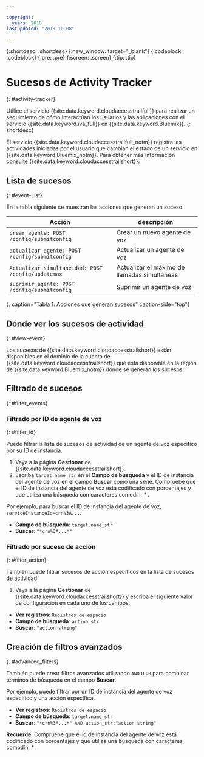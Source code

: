 ```yaml
---

copyright:
  years: 2018
lastupdated: "2018-10-08"

---
```


{:shortdesc: .shortdesc}
{:new_window: target="_blank"}
{:codeblock: .codeblock}
{:pre: .pre}
{:screen: .screen}
{:tip: .tip}


# Sucesos de Activity Tracker
{: #activity-tracker}

Utilice el servicio {{site.data.keyword.cloudaccesstrailfull}} para realizar un seguimiento de cómo interactúan los usuarios y las aplicaciones con el servicio {{site.data.keyword.iva_full}} en {{site.data.keyword.Bluemix}}. {: shortdesc}

El servicio {{site.data.keyword.cloudaccesstrailfull_notm}} registra las actividades iniciadas por el usuario que cambian el estado de un servicio en {{site.data.keyword.Bluemix_notm}}. Para obtener más información consulte [{{site.data.keyword.cloudaccesstrailshort}}](./cloud-activity-tracker/index.html#getting-started-with-cla).

## Lista de sucesos
{: #event-List}

En la tabla siguiente se muestran las acciones que generan un suceso.

|Acción| descripción |
| --- | ---- |
| `crear agente: POST /config/submitconfig` | Crear un nuevo agente de voz |
| `actualizar agente: POST /config/submitconfig` | Actualizar un agente de voz |
| `Actualizar simultaneidad: POST /config/updatemax` | Actualizar el máximo de llamadas simultáneas |
| `suprimir agente: POST /config/submitconfig` | Suprimir un agente de voz |
{: caption="Tabla 1. Acciones que generan sucesos" caption-side="top"}

## Dónde ver los sucesos de actividad
{: #view-event}

Los sucesos de {{site.data.keyword.cloudaccesstrailshort}} están disponibles en el dominio de la cuenta de {{site.data.keyword.cloudaccesstrailshort}} que está disponible en la región de {{site.data.keyword.Bluemix_notm}} donde se generan los sucesos.

## Filtrado de sucesos
{: #filter_events}

### Filtrado por ID de agente de voz
{: #filter_id}

Puede filtrar la lista de sucesos de actividad de un agente de voz específico por su ID de instancia.

1. Vaya a la página **Gestionar** de {{site.data.keyword.cloudaccesstrailshort}}.
2. Escriba `target.name_str` en el **Campo de búsqueda** y el ID de instancia del agente de voz en el campo **Buscar** como una serie. Compruebe que el ID de instancia del agente de voz está codificado con porcentajes y que utiliza una búsqueda con caracteres comodín, _*_ .

Por ejemplo, para buscar el ID de instancia del agente de voz, `serviceInstanceId=crn%3A...`.

  * **Campo de búsqueda**: `target.name_str`
  * **Buscar**: `"*crn%3A...*"`

### Filtrado por suceso de acción
{: #filter_action}

También puede filtrar sucesos de acción específicos en la lista de sucesos de actividad

1. Vaya a la página **Gestionar** de {{site.data.keyword.cloudaccesstrailshort}} y escriba el siguiente valor de configuración en cada uno de los campos.

  * **Ver registros**: `Registros de espacio`
  * **Campo de búsqueda**: `action_str`
  * **Buscar**: `"action string"`

## Creación de filtros avanzados
{: #advanced_filters}

También puede crear filtros avanzados utilizando `AND` u `OR` para combinar términos de búsqueda en el campo **Buscar**.

Por ejemplo, puede filtrar por un ID de instancia del agente de voz específico y una acción específica.

* **Ver registros**: `Registros de espacio`
* **Campo de búsqueda**: `target.name_str`
* **Buscar**: `"*crn%3A...*" AND action_str:"action string"`

**Recuerde**: Compruebe que el id de instancia del agente de voz está codificado con porcentajes y que utiliza una búsqueda con caracteres comodín, _*_ .
